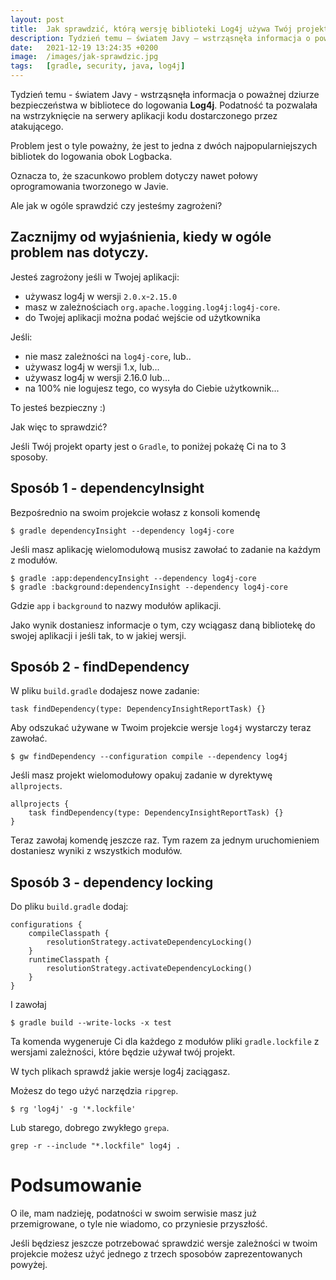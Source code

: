 ```yaml
---
layout: post
title:  Jak sprawdzić, którą wersję biblioteki Log4j używa Twój projekt (Gradle)?
description: Tydzień temu – światem Javy – wstrząsnęła informacja o poważnej dziurze bezpieczeństwa w bibliotece do logowania Log4j. Podatność ta pozwalała na wstrzyknięcie na serwery aplikacji kodu dostarczonego przez atakującego.
date:   2021-12-19 13:24:35 +0200
image:  /images/jak-sprawdzic.jpg
tags:   [gradle, security, java, log4j]
---
```


Tydzień temu - światem Javy - wstrząsnęła informacja o poważnej dziurze bezpieczeństwa w bibliotece do logowania **Log4j**. Podatność ta pozwalała na wstrzyknięcie na serwery aplikacji kodu dostarczonego przez atakującego.

Problem jest o tyle poważny, że jest to jedna z dwóch najpopularniejszych bibliotek do logowania obok Logbacka.

Oznacza to, że szacunkowo problem dotyczy nawet połowy oprogramowania tworzonego w Javie.

Ale jak w ogóle sprawdzić czy jesteśmy zagrożeni?


## Zacznijmy od wyjaśnienia, kiedy w ogóle problem nas dotyczy.

Jesteś zagrożony jeśli w Twojej aplikacji:

* używasz log4j w wersji `2.0.x`-`2.15.0`
* masz w zależnościach `org.apache.logging.log4j:log4j-core`.
* do Twojej aplikacji można podać wejście od użytkownika

Jeśli:

* nie masz zależności na `log4j-core`, lub..
* używasz log4j w wersji 1.x, lub...
* używasz log4j w wersji 2.16.0 lub...
* na 100% nie logujesz tego, co wysyła do Ciebie użytkownik...

To jesteś bezpieczny :)

Jak więc to sprawdzić? 

Jeśli Twój projekt oparty jest o `Gradle`, to poniżej pokażę Ci na to 3 sposoby.

## Sposób 1 - dependencyInsight

Bezpośrednio na swoim projekcie wołasz z konsoli komendę

```
$ gradle dependencyInsight --dependency log4j-core
```

Jeśli masz aplikację wielomodułową musisz zawołać to zadanie na każdym z modułów.

```
$ gradle :app:dependencyInsight --dependency log4j-core
$ gradle :background:dependencyInsight --dependency log4j-core
```

Gdzie `app` i `background` to nazwy modułów aplikacji.

Jako wynik dostaniesz informacje o tym, czy wciągasz daną bibliotekę do swojej aplikacji i jeśli tak, to w jakiej wersji.

## Sposób 2 - findDependency

W pliku `build.gradle` dodajesz nowe zadanie:

```
task findDependency(type: DependencyInsightReportTask) {}
```

Aby odszukać używane w Twoim projekcie wersje `log4j` wystarczy teraz zawołać.

```
$ gw findDependency --configuration compile --dependency log4j
```

Jeśli masz projekt wielomodułowy opakuj zadanie w dyrektywę `allprojects`.

```
allprojects {
    task findDependency(type: DependencyInsightReportTask) {}
}
```

Teraz zawołaj komendę jeszcze raz. Tym razem za jednym uruchomieniem dostaniesz wyniki z wszystkich modułów.


## Sposób 3 - dependency locking

Do pliku `build.gradle` dodaj:

```
configurations {
    compileClasspath {
        resolutionStrategy.activateDependencyLocking()
    }
    runtimeClasspath {
        resolutionStrategy.activateDependencyLocking()
    }
}
```

I zawołaj

```
$ gradle build --write-locks -x test
```

Ta komenda wygeneruje Ci dla każdego z modułów pliki `gradle.lockfile` z wersjami zależności, które będzie używał twój projekt.

W tych plikach sprawdź jakie wersje log4j zaciągasz.

Możesz do tego użyć narzędzia `ripgrep`.

```
$ rg 'log4j' -g '*.lockfile'
```

Lub starego, dobrego zwykłego `grepa`.

```
grep -r --include "*.lockfile" log4j .
```

# Podsumowanie
O ile, mam nadzieję, podatności w swoim serwisie masz już przemigrowane, o tyle nie wiadomo, co przyniesie przyszłość.

Jeśli będziesz jeszcze potrzebować sprawdzić wersje zależności w twoim projekcie możesz użyć jednego z trzech sposobów zaprezentowanych powyżej.